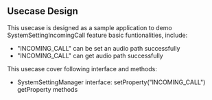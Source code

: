 ## Usecase Design

This usecase is designed as a sample application to demo SystemSettingIncomingCall feature basic funtionalities, include:

* "INCOMING_CALL" can be set an audio path successfully
* "INCOMING_CALL" can get audio path successfully

This usecase cover following interface and methods:

* SystemSettingManager interface: setProperty("INCOMING_CALL") getProperty methods

